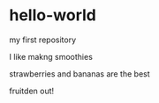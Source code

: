 # hello-world
my first repository

I like makng smoothies 

strawberries and bananas are the best

fruitden out!
